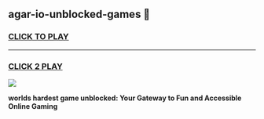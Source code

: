 
## agar-io-unblocked-games 👋
<h3>
<a href="https://premium.freeplayer.one?title=agar-io-unblocked-games&ref=14F">CLICK TO PLAY</a></h3>
<hr>

<h3>
<a href="https://premium.freeplayer.one?title=agar-io-unblocked-games&ref=14F">CLICK 2 PLAY</a>
  
</h3>

<a href="https://premium.freeplayer.one?title=agar-io-unblocked-games&ref=12F/"><img src="https://clearcache.store/games.png"></a>


**worlds hardest game unblocked: Your Gateway to Fun and Accessible Online Gaming**
